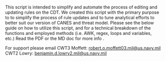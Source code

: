 This script is intended to simplify and automate the process of editing and updating rules on the CDT. We created this script with the primary purpose to to simplify the process of rule updates and to tune analytical efforts to better suit our version of CANES and threat model. Please see the below guide on how to utilize this script, and for a technical breakdown of the functions and employed methods (i.e. AWK, regex, loops and variables, etc.) Read the PDF or the MD doc for more info . 


For support please email CWT3 Moffett: robert.o.moffett03.mil@us.navy.mil CWT2 Lowry: benjamin.d.lowry2.mil@us.navy.mil
